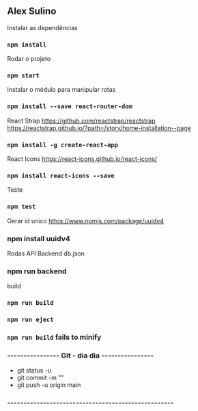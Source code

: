 
## Alex Sulino

Instalar as dependências
### `npm install`

Rodar o projeto
### `npm start`

Instalar o módulo para manipular rotas
### `npm install --save react-router-dom`

React Strap
https://github.com/reactstrap/reactstrap
https://reactstrap.github.io/?path=/story/home-installation--page
### `npm install -g create-react-app`

React Icons
https://react-icons.github.io/react-icons/
### `npm install react-icons --save`

Teste
### `npm test`

Gerar id unico
https://www.npmjs.com/package/uuidv4
### npm install uuidv4


Rodas API Backend db.json
### npm run backend

build
### `npm run build`

### `npm run eject`
### `npm run build` fails to minify

###  ---------------- Git - dia dia ----------------
- git status -u
- git commit -m ""
- git push -u origin main

### ---------------------------------------------------
